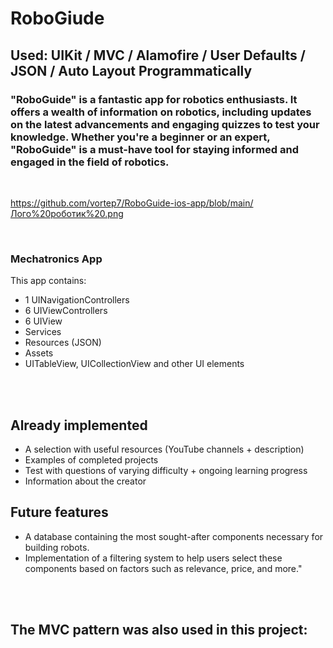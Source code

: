# RoboGiude 
## Used: UIKit / MVC / Alamofire  / User Defaults / JSON / Auto Layout Programmatically


### "RoboGuide" is a fantastic app for robotics enthusiasts. It offers a wealth of information on robotics, including updates on the latest advancements and engaging quizzes to test your knowledge. Whether you're a beginner or an expert, "RoboGuide" is a must-have tool for staying informed and engaged in the field of robotics.

<br>

https://github.com/vortep7/RoboGuide-ios-app/blob/main/Лого%20роботик%20.png

<br>

### Mechatronics App

This app contains:

* 1 UINavigationControllers
* 6 UIViewControllers
* 6 UIView
* Services
* Resources (JSON)
* Assets 
* UITableView, UICollectionView and other UI elements

<br>



<br>

## Already implemented
* A selection with useful resources (YouTube channels + description)
* Examples of completed projects
* Test with questions of varying difficulty + ongoing learning progress
* Information about the creator


## Future features

* A database containing the most sought-after components necessary for building robots.
* Implementation of a filtering system to help users select these components based on factors such as relevance, price, and more."


<br>



<br>

## The MVC pattern was also used in this project:

<br>



<br>

<br>



<br>

<br>



<br>
